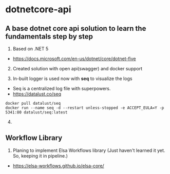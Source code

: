 # dotnetcore-api
## A base dotnet core api solution to learn the fundamentals step by step

1. Based on .NET 5
- https://docs.microsoft.com/en-us/dotnet/core/dotnet-five

2. Created solution with open api(swagger) and docker support

3. In-built logger is used now with **seq** to visualize the logs
- Seq is a centralized log file with superpowers.
- https://datalust.co/seq
```batch
docker pull datalust/seq
docker run --name seq -d --restart unless-stopped -e ACCEPT_EULA=Y -p 5341:80 datalust/seq:latest
```

4. 

## Workflow Library
1. Planing to implement Elsa Workflows library (Just haven't learned it yet. So, keeping it in pipeline.)
- https://elsa-workflows.github.io/elsa-core/